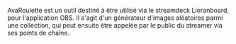 AvaRoulette est un outil destiné à être utilisé via le streamdeck Lioranboard, pour l'application OBS.
Il s'agit d'un générateur d'images aléatoires parmi une collection, qui peut ensuite être appelée par le public du streamer via ses points de chaîne.
